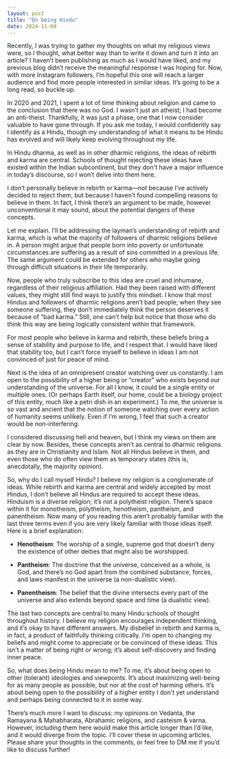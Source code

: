 ```yaml
---
layout: post
title: "On being Hindu"
date: 2024-11-08
---
```


Recently, I was trying to gather my thoughts on what my religious views were, so I thought, what better way than to write it down and turn it into an article? I haven’t been publishing as much as I would have liked, and my previous blog didn’t receive the meaningful response I was hoping for. Now, with more Instagram followers, I’m hopeful this one will reach a larger audience and find more people interested in similar ideas. It’s going to be a long read, so buckle up.

In 2020 and 2021, I spent a lot of time thinking about religion and came to the conclusion that there was no God. I wasn’t just an atheist; I had become an anti-theist. Thankfully, it was just a phase, one that I now consider valuable to have gone through. If you ask me today, I would confidently say I identify as a Hindu, though my understanding of what it means to be Hindu has evolved and will likely keep evolving throughout my life.

In Hindu dharma, as well as in other dharmic religions, the ideas of rebirth and karma are central. Schools of thought rejecting these ideas have existed within the Indian subcontinent, but they don't have a major influence in today’s discourse, so I won’t delve into them here.

I don’t personally believe in rebirth or karma—not because I’ve actively decided to reject them, but because I haven’t found compelling reasons to believe in them. In fact, I think there’s an argument to be made, however unconventional it may sound, about the potential dangers of these concepts.

Let me explain. I’ll be addressing the layman’s understanding of rebirth and karma, which is what the majority of followers of dharmic religions believe in. A person might argue that people born into poverty or unfortunate circumstances are suffering as a result of sins committed in a previous life. The same argument could be extended for others who maybe going through difficult situations in their life temporarily. 

Now, people who truly subscribe to this idea are cruel and inhumane, regardless of their religious affiliation. Had they been raised with different values, they might still find ways to justify this mindset. I know that most Hindus and followers of dharmic religions aren’t bad people; when they see someone suffering, they don’t immediately think the person deserves it because of “bad karma.” Still, one can’t help but notice that those who do think this way are being logically consistent within that framework.

For most people who believe in karma and rebirth, these beliefs bring a sense of stability and purpose to life, and I respect that. I would have liked that stability too, but I can’t force myself to believe in ideas I am not convinced of just for peace of mind.

Next is the idea of an omnipresent creator watching over us constantly. I am open to the possibility of a higher being or “creator” who exists beyond our understanding of the universe. For all I know, it could be a single entity or multiple ones. (Or perhaps Earth itself, our home, could be a biology project of this entity, much like a petri dish in an experiment.) To me, the universe is so vast and ancient that the notion of someone watching over every action of humanity seems unlikely. Even if I’m wrong, I feel that such a creator would be non-interfering.

I considered discussing hell and heaven, but I think my views on them are clear by now. Besides, these concepts aren’t as central to dharmic religions as they are in Christianity and Islam. Not all Hindus believe in them, and even those who do often view them as temporary states (this is, anecdotally, the majority opinion).

So, why do I call myself Hindu? I believe my religion is a conglomerate of ideas. While rebirth and karma are central and widely accepted by most Hindus, I don’t believe all Hindus are required to accept these ideas. Hinduism is a diverse religion; it’s not a polytheist religion. There’s space within it for monotheism, polytheism, henotheism, pantheism, and panentheism. Now many of you reading this aren’t probably familiar with the last three terms even if you are very likely familiar with those ideas itself. Here is a brief explanation:


- **Henotheism**: The worship of a single, supreme god that doesn’t deny the existence of other deities that might also be worshipped.

- **Pantheism**: The doctrine that the universe, conceived as a whole, is God, and there’s no God apart from the combined substance, forces, and laws manifest in the universe (a non-dualistic view).

- **Panentheism**: The belief that the divine intersects every part of the universe and also extends beyond space and time (a dualistic view).


The last two concepts are central to many Hindu schools of thought throughout history. I believe my religion encourages independent thinking, and it’s okay to have different answers. My disbelief in rebirth and karma is, in fact, a product of faithfully thinking critically. I’m open to changing my beliefs and might come to appreciate or be convinced of these ideas. This isn’t a matter of being right or wrong; it’s about self-discovery and finding inner peace.

So, what does being Hindu mean to me? To me, it’s about being open to other (tolerant) ideologies and viewpoints. It’s about maximizing well-being for as many people as possible, but nor  at the cost of harming others. It’s about being open to the possibility of a higher entity I don’t yet understand and perhaps being connected to it in some way.

There’s much more I want to discuss: my opinions on Vedanta, the Ramayana & Mahabharata, Abrahamic religions, and casteism & varna. However, including them here would make this article longer than I’d like, and it would diverge from the topic. I’ll cover these in upcoming articles. Please share your thoughts in the comments, or feel free to DM me if you’d like to discuss further!
